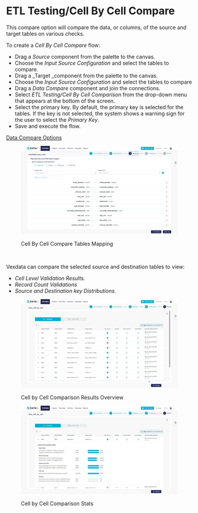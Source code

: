 # ETL Testing/Cell By Cell Compare

This compare option will compare the data, or columns, of the source and target tables on various checks.

To create a _Cell By Cell Compare_ flow:

* Drag a _Source_ component from the palette to the canvas.
* Choose the _Input Source Configuration_ and select the tables to compare.
* Drag a \_Target \_component from the palette to the canvas.
* Choose the _Input Source Configuration_ and select the tables to compare
* Drag a _Data Compare_ component and join the connections.
* Select _ETL Testing/Cell By Cell Comparison_ from the drop-down menu that appears at the bottom of the screen.
* Select the primary key. By default, the primary key is selected for the tables. If the key is not selected, the system shows a warning sign for the user to select the _Primary Key_.
* Save and execute the flow.

[Data Compare Options](https://app.gitbook.com/@Vexdata/s/docs/flows/untitled-1/compare-cell-by-cell/cell-by-cell-compare/sql-transformation)

<figure><img src="../../../../../.gitbook/assets/Screenshot (417).png" alt=""><figcaption><p>Cell By Cell Compare Tables Mapping</p></figcaption></figure>



<figure><img src="../../../../../.gitbook/assets/Screenshot 2023-12-01 at 5.21.16 PM.png" alt=""><figcaption></figcaption></figure>

Vexdata can compare the selected source and destination tables to view:

* _Cell Level Validation Results._
* _Record Count Validations_
* _Source and Destination key Distributions._

<figure><img src="../../../../../.gitbook/assets/Screenshot (420).png" alt=""><figcaption><p>Cell by Cell Comparison Results Overview</p></figcaption></figure>









<figure><img src="../../../../../.gitbook/assets/Screenshot (421).png" alt=""><figcaption><p>Cell by Cell Comparison Stats</p></figcaption></figure>
